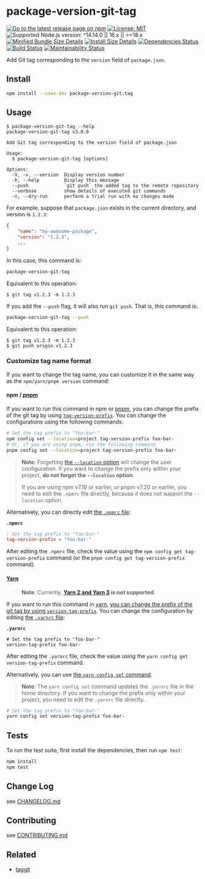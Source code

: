 # package-version-git-tag

[![Go to the latest release page on npm](https://img.shields.io/npm/v/package-version-git-tag.svg)][npm]
[![License: MIT](https://img.shields.io/static/v1?label=license&message=MIT&color=green)][github-license]
![Supported Node.js version: ^14.14.0 || 16.x || >=18.x](https://img.shields.io/static/v1?label=node&message=%5E14.14.0%20%7C%7C%2016.x%20%7C%7C%20%3E%3D18.x&color=brightgreen)
[![Minified Bundle Size Details](https://img.shields.io/bundlephobia/min/package-version-git-tag/3.0.0)](https://bundlephobia.com/result?p=package-version-git-tag@3.0.0)
[![Install Size Details](https://packagephobia.now.sh/badge?p=package-version-git-tag@3.0.0)](https://packagephobia.now.sh/result?p=package-version-git-tag@3.0.0)
[![Dependencies Status](https://david-dm.org/sounisi5011/package-version-git-tag/status.svg)](https://david-dm.org/sounisi5011/package-version-git-tag)
[![Build Status](https://github.com/sounisi5011/package-version-git-tag/actions/workflows/ci.yaml/badge.svg)](https://github.com/sounisi5011/package-version-git-tag/actions/workflows/ci.yaml?query=branch%3Amaster)
[![Maintainability Status](https://api.codeclimate.com/v1/badges/ac675a219746d53b79bc/maintainability)](https://codeclimate.com/github/sounisi5011/package-version-git-tag/maintainability)

[npm]: https://www.npmjs.com/package/package-version-git-tag
[github-license]: https://github.com/sounisi5011/package-version-git-tag/tree/v3.0.0/LICENSE

Add Git tag corresponding to the `version` field of `package.json`.

## Install

```sh
npm install --save-dev package-version-git-tag
```

## Usage

```console
$ package-version-git-tag --help
package-version-git-tag v3.0.0

Add Git tag corresponding to the version field of package.json

Usage:
  $ package-version-git-tag [options]

Options:
  -V, -v, --version  Display version number 
  -h, --help         Display this message 
  --push             `git push` the added tag to the remote repository 
  --verbose          show details of executed git commands 
  -n, --dry-run      perform a trial run with no changes made 
```

For example, suppose that `package.json` exists in the current directory, and version is `1.2.3`:

```json
{
    "name": "my-awesome-package",
    "version": "1.2.3",
    ...
}
```

In this case, this command is:

```sh
package-version-git-tag
```

Equivalent to this operation:

```console
$ git tag v1.2.3 -m 1.2.3
```

If you add the `--push` flag, it will also run `git push`. That is, this command is:

```sh
package-version-git-tag --push
```

Equivalent to this operation:

```console
$ git tag v1.2.3 -m 1.2.3
$ git push origin v1.2.3
```

### Customize tag name format

If you want to change the tag name, you can customize it in the same way as the `npm/yarn/pnpm version` command:

#### npm / [pnpm]

[pnpm]: https://pnpm.io/

If you want to run this command in npm or [pnpm], you can change the prefix of the git tag by using [`tag-version-prefix`](https://docs.npmjs.com/cli/v6/using-npm/config#tag-version-prefix).
You can change the configurations using the following commands:

```sh
# Set the tag prefix to "foo-bar-"
npm config set --location=project tag-version-prefix foo-bar-
# Or, if you are using pnpm, run the following command:
pnpm config set --location=project tag-version-prefix foo-bar-
```

> **Note**: Forgetting [the `--location` option](https://docs.npmjs.com/cli/v7/commands/npm-config#location) will change the user configuration.
> If you want to change the prefix only within your project, **do not forget the `--location` option**.
>
> If you are using npm v7.19 or earlier, or pnpm v7.20 or earlier, you need to edit the `.npmrc` file directly, because it does not support the `--location` option.

Alternatively, you can directly edit [the `.npmrc` file](https://docs.npmjs.com/cli/v6/configuring-npm/npmrc):

**`.npmrc`**
```ini
; Set the tag prefix to "foo-bar-"
tag-version-prefix = "foo-bar-"
```

After editing the `.npmrc` file, check the value using the `npm config get tag-version-prefix` command (or the `pnpm config get tag-version-prefix` command).

#### [Yarn][yarn]

[yarn]: https://yarnpkg.com

> **Note**: Currently, **[Yarn 2 and Yarn 3](https://github.com/yarnpkg/berry) is not supported**.

If you want to run this command in [yarn], [you can change the prefix of the git tag by using `version-tag-prefix`](https://classic.yarnpkg.com/lang/en/docs/cli/version/#toc-git-tags).
You can change the configuration by editing [the `.yarnrc` file](https://classic.yarnpkg.com/lang/en/docs/yarnrc/):

**`.yarnrc`**
```
# Set the tag prefix to "foo-bar-"
version-tag-prefix foo-bar-
```

After editing the `.yarnrc` file, check the value using the `yarn config get version-tag-prefix` command.

Alternatively, you can use [the `yarn config set` command](https://classic.yarnpkg.com/en/docs/cli/config#toc-yarn-config-set-g-global).

> **Note**: The `yarn config set` command updates the `.yarnrc` file in the home directory.
> If you want to change the prefix only within your project, you need to edit the `.yarnrc` file directly.

```sh
# Set the tag prefix to "foo-bar-"
yarn config set version-tag-prefix foo-bar-
```

## Tests

To run the test suite, first install the dependencies, then run `npm test`:

```sh
npm install
npm test
```

## Change Log

see [CHANGELOG.md](https://github.com/sounisi5011/package-version-git-tag/tree/v3.0.0/CHANGELOG.md)

## Contributing

see [CONTRIBUTING.md](https://github.com/sounisi5011/package-version-git-tag/tree/master/CONTRIBUTING.md)

## Related

* [taggit](https://github.com/okunishinishi/node-taggit)
